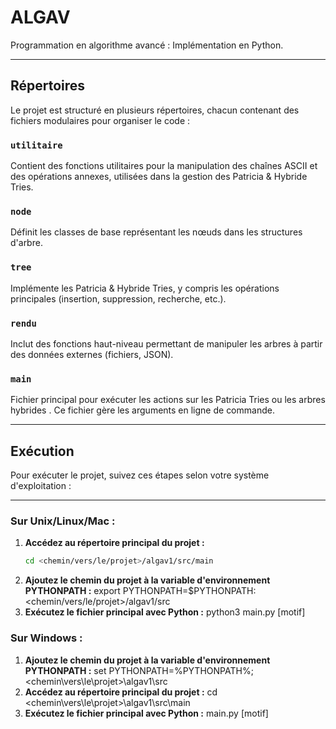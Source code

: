 # ALGAV
Programmation en algorithme avancé : Implémentation en Python.

---

## Répertoires
Le projet est structuré en plusieurs répertoires, chacun contenant des fichiers modulaires pour organiser le code :

### `utilitaire`
Contient des fonctions utilitaires pour la manipulation des chaînes ASCII et des opérations annexes, 
utilisées dans la gestion des Patricia & Hybride Tries.

### `node`
Définit les classes de base représentant les nœuds dans les structures d'arbre.

### `tree`
Implémente les Patricia & Hybride Tries, y compris les opérations principales (insertion, suppression, recherche, etc.).

### `rendu`
Inclut des fonctions haut-niveau permettant de manipuler les arbres à partir des données externes (fichiers, JSON).

### `main`
Fichier principal pour exécuter les actions sur les Patricia Tries ou les arbres hybrides . 
Ce fichier gère les arguments en ligne de commande.

---

## Exécution
Pour exécuter le projet, suivez ces étapes selon votre système d'exploitation :

---

### Sur Unix/Linux/Mac :
1. **Accédez au répertoire principal du projet :**
   ```bash
   cd <chemin/vers/le/projet>/algav1/src/main
2. **Ajoutez le chemin du projet à la variable d'environnement PYTHONPATH :**
    export PYTHONPATH=$PYTHONPATH:<chemin/vers/le/projet>/algav1/src
3. **Exécutez le fichier principal avec Python :**
    python3 main.py <action> <structure> <arbre ou fichier> [motif]
    
### Sur Windows :
1. **Ajoutez le chemin du projet à la variable d'environnement PYTHONPATH :**
    set PYTHONPATH=%PYTHONPATH%;<chemin\vers\le\projet>\algav1\src
2. **Accédez au répertoire principal du projet :**
    cd <chemin\vers\le\projet>\algav1\src\main
3. **Exécutez le fichier principal avec Python :**
    <python ou python3 ou py> main.py <action> <structure> <arbre ou fichier> [motif]



